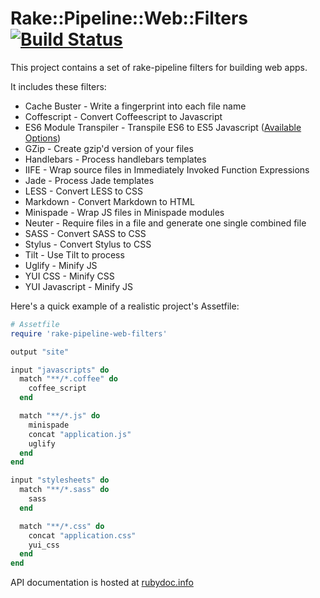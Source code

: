 # Rake::Pipeline::Web::Filters [![Build Status](https://secure.travis-ci.org/wycats/rake-pipeline-web-filters.png?branch=master)](http://travis-ci.org/wycats/rake-pipeline-web-filters)

This project contains a set of rake-pipeline filters for building web
apps.

It includes these filters:

* Cache Buster - Write a fingerprint into each file name
* Coffescript - Convert Coffeescript to Javascript
* ES6 Module Transpiler - Transpile ES6 to ES5 Javascript ([Available Options](https://github.com/square/es6-module-transpiler))
* GZip - Create gzip'd version of your files
* Handlebars - Process handlebars templates
* IIFE - Wrap source files in Immediately Invoked Function Expressions
* Jade - Process Jade templates
* LESS - Convert LESS to CSS
* Markdown - Convert Markdown to HTML
* Minispade - Wrap JS files in Minispade modules
* Neuter - Require files in a file and generate one single combined file
* SASS - Convert SASS to CSS
* Stylus - Convert Stylus to CSS
* Tilt - Use Tilt to process
* Uglify - Minify JS
* YUI CSS - Minify CSS
* YUI Javascript - Minify JS

Here's a quick example of a realistic project's Assetfile:

```ruby
# Assetfile
require 'rake-pipeline-web-filters'

output "site"

input "javascripts" do
  match "**/*.coffee" do
    coffee_script
  end

  match "**/*.js" do
    minispade
    concat "application.js"
    uglify
  end
end

input "stylesheets" do
  match "**/*.sass" do
    sass
  end

  match "**/*.css" do
    concat "application.css"
    yui_css
  end
end
```

API documentation is hosted at
<a href="http://rubydoc.info/github/wycats/rake-pipeline-web-filters/master/file/README.yard">rubydoc.info</a>
